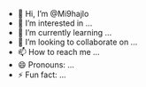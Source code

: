 - 👋 Hi, I’m @Mi9hajlo
- 👀 I’m interested in ...
- 🌱 I’m currently learning ...
- 💞️ I’m looking to collaborate on ...
- 📫 How to reach me ...
- 😄 Pronouns: ...
- ⚡ Fun fact: ...

<!---
Mi9hajlo/Mi9hajlo is a ✨ special ✨ repository because its `README.md` (this file) appears on your GitHub profile.
You can click the Preview link to take a look at your changes.
--->
